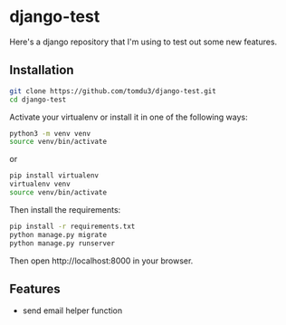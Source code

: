 # django-test

Here's a django repository that I'm using to test out some new features.

## Installation


```bash
git clone https://github.com/tomdu3/django-test.git
cd django-test
```
Activate  your virtualenv or install it in one of the following ways:
```bash
python3 -m venv venv
source venv/bin/activate
```

or

```bash
pip install virtualenv
virtualenv venv
source venv/bin/activate
```

Then install the requirements:

```bash
pip install -r requirements.txt
python manage.py migrate
python manage.py runserver
```

Then open http://localhost:8000 in your browser.


## Features

- send email helper function